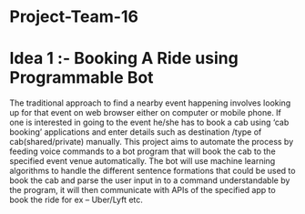 # Project-Team-16 

# Idea 1 :- Booking A Ride using Programmable Bot
The traditional approach to find a nearby event happening involves looking up for that event on web browser either on computer or mobile phone. If one is interested in going to the event he/she has to book a cab using ‘cab booking’ applications and enter details such as destination /type of cab(shared/private) manually. This project aims to automate the process by feeding voice commands to a bot program that will book the cab to the specified event venue automatically. The bot will use machine learning algorithms to handle the different sentence formations that could be used to book the cab and parse the user input in to a command understandable by the program, it will then communicate with APIs of the specified app to book the ride for ex – Uber/Lyft etc.

